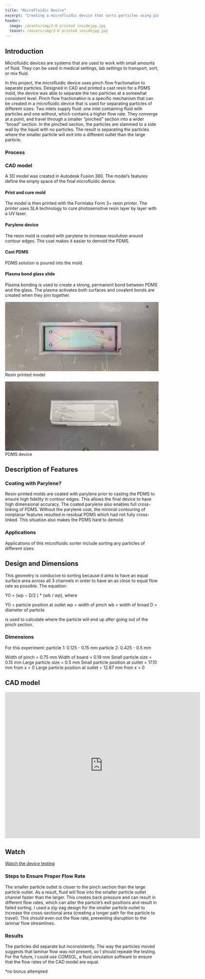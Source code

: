 ```yaml
---
title: "Microfluidic Device"
excerpt: "Creating a microfluidic device that sorts particles using pinch flow fractionation" 
header:
  image: /assets/img/3-D printed insidejpg.jpg
  teaser: /assets/img/3-D printed insidejpg.jpg
---
```

## Introduction 
Microfluidic devices are systems that are used to work with small amounts of fluid. They can be used in medical settings, lab settings to transport, sort, or mix fluid.

In this project, the microfluidic device uses pinch flow fractionation to separate particles. Designed in CAD and printed a cast resin for a PDMS mold, the device was able to separate the two particles at a somewhat consistent level. Pinch flow fractionation is a specific mechanism that can be created in a microfluidic device that is used for separating particles of different sizes. Two inlets supply fluid: one inlet containing fluid with particles and one without, which contains a higher flow rate. They converge at a point, and travel through a smaller “pinched” section into a wider “broad” section. In the pinched section, the particles are slammed to a side wall by the liquid with no particles. The result is separating the particles where the smaller particle will exit into a different outlet than the large particle.


### Process
### CAD model
A 3D model was created in Autodesk Fusion 360. The model’s features define the empty space of the final microfluidic device. 

#### Print and cure mold 
The model is then printed with the Formlabs Form 3+ resin printer. The printer uses SLA technology to cure photosensitive resin layer by layer with a UV laser.

#### Parylene device 
The resin mold is coated with parylene to increase resolution around contour edges. The coat makes it easier to demold the PDMS.

#### Cast PDMS
PDMS solution is poured into the mold. 

#### Plasma bond glass slide
Plasma bonding is used to create a strong, permanent bond between PDMS and the glass. The plasma activates both surfaces and covalent bonds are created when they join together.

![microfluidicdevice](/assets/img/microfluidic-resin.jpg)
Resin printed model

![PDMScast](/assets/img/microfluidic-pdms.jpg)
PDMS device

## Description of Features
### Coating with Parylene?
Resin-printed molds are coated with parylene prior to casting the PDMS to ensure high fidelity in contour edges. This allows the final device to have high dimensional accuracy. The coated parylene also enables full cross-linking of PDMS. Without the parylene coat, the minimal contouring of nonplanar features resulted in residual PDMS which had not fully cross-linked. This situation also makes the PDMS hard to demold. 

### Applications
Applications of this microfluidic sorter include sorting any particles of different sizes.


## Design and Dimensions

This geometry is conducive to sorting because it aims to have an equal surface area across all 3 channels in order to have an as close to equal flow rate as possible. The equation:

Y0 = (wp − D/2 ) * (wb / wp), where

Y0 = particle position at outlet
wp = width of pinch
wb = width of broad
D = diameter of particle

is used to calculate where the particle will end up after going out of the pinch section.

### Dimensions

For this experiment:
particle 1: 0.125 - 0.15 mm
particle 2: 0.425 - 0.5 mm

Width of pinch = 0.75 mm
Width of board = 0.19 mm
Small particle size = 0.15 mm
Large particle size = 0.5 mm 
Small particle position at outlet = 17.10 mm from x = 0
Large particle position at outlet = 12.67 mm from x = 0

## CAD model
<iframe src="https://vanderbilt643.autodesk360.com/shares/public/SH286ddQT78850c0d8a4ce364c9d70b89280?mode=embed" width="640" height="480" allowfullscreen="true" webkitallowfullscreen="true" mozallowfullscreen="true"  frameborder="0"></iframe>

## Watch
[Watch the device testing](https://youtu.be/fqPoehCZjDY)

### Steps to Ensure Proper Flow Rate

The smaller particle outlet is closer to the pinch section than the large particle outlet. As a result, fluid will flow into the smaller particle outlet channel faster than the larger. This creates back pressure and can result in different flow rates, which can alter the particle’s exit positions and result in failed sorting. I used a zig-zag design for the smaller particle outlet to increase the cross-sectional area (creating a longer path for the particle to travel). This should even out the flow rate, preventing disruption to the laminar flow streamlines. 

### Results
The particles did separate but inconsistently. The way the particles moved suggests that laminar flow was not present, so I should repeate the testing. For the future, I could use COMSOL, a fluid simulation software to ensure that the flow rates of the CAD model are equal.

*no bonus attempted


